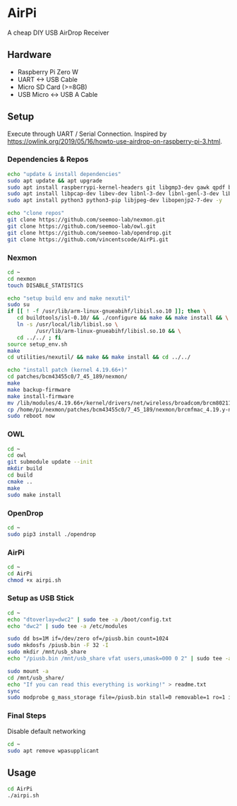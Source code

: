 # AirPi
A cheap DIY USB AirDrop Receiver

## Hardware
 - Raspberry Pi Zero W
 - UART <-> USB Cable
 - Micro SD Card (>=8GB)
 - USB Micro <-> USB A Cable

## Setup
Execute through UART / Serial Connection.
Inspired by https://owlink.org/2019/05/16/howto-use-airdrop-on-raspberry-pi-3.html.

### Dependencies & Repos
```bash
echo "update & install dependencies"
sudo apt update && apt upgrade
sudo apt install raspberrypi-kernel-headers git libgmp3-dev gawk qpdf bison flex make -y
sudo apt install libpcap-dev libev-dev libnl-3-dev libnl-genl-3-dev libnl-route-3-dev -y
sudo apt install python3 python3-pip libjpeg-dev libopenjp2-7-dev -y

echo "clone repos"
git clone https://github.com/seemoo-lab/nexmon.git
git clone https://github.com/seemoo-lab/owl.git
git clone https://github.com/seemoo-lab/opendrop.git
git clone https://github.com/vincentscode/AirPi.git
```

### Nexmon
```bash
cd ~
cd nexmon
touch DISABLE_STATISTICS

echo "setup build env and make nexutil"
sudo su
if [[ ! -f /usr/lib/arm-linux-gnueabihf/libisl.so.10 ]]; then \
   cd buildtools/isl-0.10/ && ./configure && make && make install && \
   ln -s /usr/local/lib/libisl.so \
         /usr/lib/arm-linux-gnueabihf/libisl.so.10 && \
   cd ../../ ; fi
source setup_env.sh
make
cd utilities/nexutil/ && make && make install && cd ../../

echo "install patch (kernel 4.19.66+)"
cd patches/bcm43455c0/7_45_189/nexmon/
make
make backup-firmware
make install-firmware
mv /lib/modules/4.19.66+/kernel/drivers/net/wireless/broadcom/brcm80211/brcmfmac/ old.bak
cp /home/pi/nexmon/patches/bcm43455c0/7_45_189/nexmon/brcmfmac_4.19.y-nexmon/brcmfmac.ko /lib/modules/4.19.66+/kernel/drivers/net/wireless/broadcom/brcm80211/brcmfmac/
sudo reboot now
```

### OWL
```bash
cd ~
cd owl
git submodule update --init
mkdir build
cd build
cmake ..
make
sudo make install
```

### OpenDrop
```bash
cd ~
sudo pip3 install ./opendrop
```

### AirPi
```bash
cd ~
cd AirPi
chmod +x airpi.sh
```

### Setup as USB Stick
```bash
cd ~
echo "dtoverlay=dwc2" | sudo tee -a /boot/config.txt
echo "dwc2" | sudo tee -a /etc/modules

sudo dd bs=1M if=/dev/zero of=/piusb.bin count=1024
sudo mkdosfs /piusb.bin -F 32 -I
sudo mkdir /mnt/usb_share
echo "/piusb.bin /mnt/usb_share vfat users,umask=000 0 2" | sudo tee -a /etc/fstab

sudo mount -a
cd /mnt/usb_share/
echo "If you can read this everything is working!" > readme.txt
sync
sudo modprobe g_mass_storage file=/piusb.bin stall=0 removable=1 ro=1 iProduct="AirPi"  iSerialNumber=1234567890
```

### Final Steps
Disable default networking
```bash
cd ~
sudo apt remove wpasupplicant
```

## Usage
```bash
cd AirPi
./airpi.sh
```
